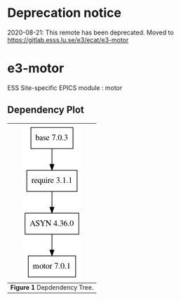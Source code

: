 # Deprecation notice

2020-08-21: This remote has been deprecated. Moved to https://gitlab.esss.lu.se/e3/ecat/e3-motor

e3-motor  
======
ESS Site-specific EPICS module : motor


## Dependency Plot

|![motor dep](docs/motor.png)|
| :---: |
|**Figure 1** Depdendency Tree. |

